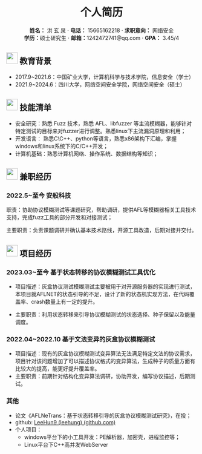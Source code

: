  <center>
     <h1>个人简历</h1>
     <div>
         <span>
             <b>姓名：</b> 洪 玄 泉  
         </span>
         ·     
         <span>
             <b>电话：</b> 15665162218
         </span>
         ·     
         <span>
             <b>求职意向：</b> 网络安全
         </span>
         <br>
         <span>
             <b>学历：</b>硕士研究生
         </span>
         ·     
         <span>
             <b>邮箱：</b>1242472741@qq.com
         </span>
         ·     
         <span>
             <b>GPA：</b> 3.45/4
         </span>
     </div>
 </center>


## <img src="assets/graduation-cap-solid.svg" width="30px"> 教育背景

- 2017.9~2021.6：中国矿业大学，计算机科学与技术学院，信息安全（学士）
- 2021.9~2024.6：四川大学，网络空间安全学院，网络空间安全（硕士）

## <img src="assets/tools-solid.svg" width="30px"> 技能清单

- 安全研究：熟悉 Fuzz 技术，熟悉 AFL、libfuzzer 等主流模糊器，能够针对特定测试的目标来对fuzzer进行调整。熟悉linux下主流漏洞原理和利用；
- 开发语言： 熟悉C\C++、python等语言，熟悉x86架构下汇编，掌握windows和linux系统下的C/C++开发；
- 计算机基础：熟悉计算机网络、操作系统、数据结构等知识；

## <img src="assets/briefcase-solid.svg" width="30px"> 兼职经历

### **2022.5~至今					安般科技**

职责：协助协议模糊测试等课题研究，帮助调研，提供AFL等模糊器相关工具技术支持，完成fuzz工具的部分开发和对接测试；

主要职责：负责课题调研并确认基本技术路线，开源工具改造，后期对接并交付。

## <img src="assets/project-diagram-solid.svg" width="30px"> 项目经历

### 2023.03~至今				基于状态转移的协议模糊测试工具优化

- 项目描述：灰盒协议测试模糊测试主要被用于对开源服务器的实现进行测试，本项目就AFLNET的状态引导的不足，设计了新的状态机实现方法，在代码覆盖率、crash数量上有一定的提升。

- 主要职责：利用状态转移来引导协议模糊测试的状态选择、种子保留以及能量调度。

### 2022.04~2022.10			基于文法变异的灰盒协议模糊测试

- 项目描述：现有的灰盒协议模糊测试变异算法无法满足特定文法的协议需求，项目针对该问题增加了可以描述协议格式的变异算法，生成种子的质量方面有比较大的提高，能更好提升覆盖率。
- 主要职责：前期针对结构化变异算法调研，协助开发，编写协议描述，后期测试。

### 其他

- 论文《AFLNeTrans：基于状态转移引导的灰盒协议模糊测试研究》，在投；
- github: [LeeHun9 (leehung) (github.com)](https://github.com/LeeHun9)
- 个人项目：
  - windows平台下的小工具开发：PE解析器，加密壳，进程监控等；
  - Linux平台下C++高并发WebServer
